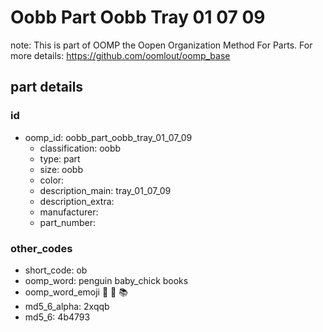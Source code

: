# Oobb Part Oobb Tray 01 07 09  

note: This is part of OOMP the Oopen Organization Method For Parts. For more details: https://github.com/oomlout/oomp_base

##  part details





### id
* oomp_id: oobb_part_oobb_tray_01_07_09
  * classification: oobb
  * type: part
  * size: oobb
  * color: 
  * description_main: tray_01_07_09
  * description_extra: 
  * manufacturer: 
  * part_number: 

### other_codes
* short_code: ob
* oomp_word: penguin baby_chick books
* oomp_word_emoji :penguin: :baby_chick: :books:
* md5_6_alpha: 2xqqb
* md5_6: 4b4793